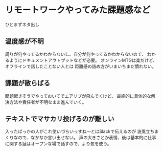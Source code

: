 # リモートワークやってみた課題感など

ひとまずネタ出し

## 温度感が不明

周りが何やってるかわからないし、自分が何やってるかわからないので、
わかるようにドキュメントアウトプットなどが必要。
オンラインMTGは楽だけど、オフラインで話したことない人とは
距離感の詰め方がいまいちまだ慣れない。

## 課題が散らばる

問題起きそうでやっておいてでエアリプが飛んでくけど、
最終的に具体的な解決方法や責任者が不明なまま進んでいく。

## テキストでマサカリ投げるのが難しい

入ったばっかの人がこれ使いづらいっすね〜とはSlackで伝えるのが
波風立ちまくりなので、なかなか言い出せない。
声の大きさとか表情、後は基本的に仕事に関する話はオープンな場で話すので、より気を使う。